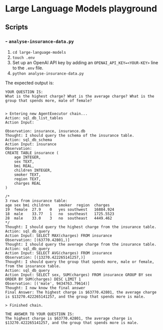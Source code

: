 # Large Language Models playground

## Scripts

### - `analyse-insurance-data.py`

1. `cd large-language-models`
2. `touch .env`
3. Set up an OpenAI API key by adding an `OPENAI_API_KEY=<YOUR-KEY>` line to the `.env` file.
4. `python analyse-insurance-data.py`

The expected output is:

```text
YOUR QUESTION IS:
What is the highest charge? What is the average charge? What is the group that spends more, male of female?


> Entering new AgentExecutor chain...
Action: sql_db_list_tables
Action Input:

Observation: insurance, insurance.db
Thought: I should query the schema of the insurance table.
Action: sql_db_schema
Action Input: insurance
Observation: 
CREATE TABLE insurance (
	age INTEGER, 
	sex TEXT, 
	bmi REAL, 
	children INTEGER, 
	smoker TEXT, 
	region TEXT, 
	charges REAL
)

/*
3 rows from insurance table:
age	sex	bmi	children	smoker	region	charges
19	female	27.9	0	yes	southwest	16884.924
18	male	33.77	1	no	southeast	1725.5523
28	male	33.0	3	no	southeast	4449.462
*/
Thought: I should query the highest charge from the insurance table.
Action: sql_db_query
Action Input: SELECT MAX(charges) FROM insurance
Observation: [(63770.42801,)]
Thought: I should query the average charge from the insurance table.
Action: sql_db_query
Action Input: SELECT AVG(charges) FROM insurance
Observation: [(13270.422265141257,)]
Thought: I should query the group that spends more, male or female, from the insurance table.
Action: sql_db_query
Action Input: SELECT sex, SUM(charges) FROM insurance GROUP BY sex ORDER BY SUM(charges) DESC LIMIT 1
Observation: [('male', 9434763.79614)]
Thought: I now know the final answer
Final Answer: The highest charge is $63770.42801, the average charge is $13270.422265141257, and the group that spends more is male.

> Finished chain.

THE ANSWER TO YOUR QUESTION IS:
The highest charge is $63770.42801, the average charge is $13270.422265141257, and the group that spends more is male.
```
